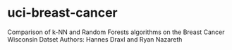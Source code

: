 # uci-breast-cancer
Comparison of k-NN and Random Forests algorithms on the Breast Cancer Wisconsin Datset  Authors: Hannes Draxl and Ryan Nazareth
